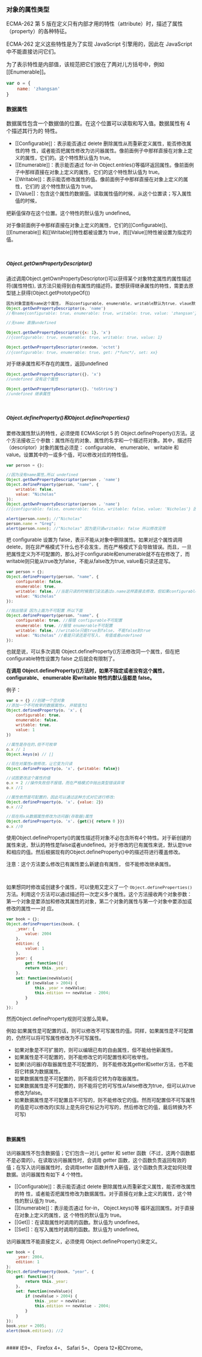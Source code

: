 ### 对象的属性类型

ECMA-262 第 5 版在定义只有内部才用的特性（attribute）时，描述了属性（property）的各种特征。

ECMA-262 定义这些特性是为了实现 JavaScript 引擎用的，因此在 JavaScript 中不能直接访问它们。

为了表示特性是内部值，该规范把它们放在了两对儿方括号中，例如[[Enumerable]]。

```js
var o = {
    name: 'zhangsan'
}
```

#### 数据属性

数据属性包含一个数据值的位置。在这个位置可以读取和写入值。数据属性有 4 个描述其行为的
特性。

* <font size='2'>[[Configurable]]：表示能否通过 delete 删除属性从而重新定义属性，能否修改属性的特
性，或者能否把属性修改为访问器属性。像前面例子中那样直接在对象上定义的属性，它们的。这个特性默认值为 true。
* <font size='2'>[[Enumerable]]：表示能否通过 for-in Object.entries()等循环返回属性。像前面例子中那样直接在对象上定义的属性，它们的这个特性默认值为 true。
* <font size='2'>[[Writable]]：表示能否修改属性的值。像前面例子中那样直接在对象上定义的属性，它们的
这个特性默认值为 true。
* <font size='2'>[[Value]]：包含这个属性的数据值。读取属性值的时候，从这个位置读；写入属性值的时候，

把新值保存在这个位置。这个特性的默认值为 undefined。

对于像前面例子中那样直接在对象上定义的属性，它们的[[Configurable]]、 [[Enumerable]]
和[[Writable]]特性都被设置为 true，而[[Value]]特性被设置为指定的值。


<br>

##### Object.getOwnPropertyDescriptor()

通过调用Object.getOwnPropertyDescriptor()可以获得某个对象特定属性的属性描述符(属性特性), 该方法只能得到自有属性的描述符。要想获得继承属性的特性，需要去原型链上获得(Object.getPrototypeOf())

```js
因为对象里面有name这个属性， 所以configurable, enumerable, writable默认为true, vlaue默认是这个属性的值。
Object.getOwnPropertyDescriptor(o, 'name')
//有name{configurable: true, enumerable: true, writable: true, value: 'zhangsan'}

//无name 直接undefined
```

```js
Object.getOwnPropertyDescriptor({x: 1}, 'x')
//{configurable: true, enumerable: true, writable: true, value: 1}
```

```js
Object.getOwnPropertyDescriptor(random, 'octet')
//{configurable: true, enumerable: true, get: /*func*/, set: xx}
```

对于继承属性和不存在的属性，返回undefined

```js
Object.getOwnPropertyDescriptor({}, 'x')
//undefined 没有这个属性
```

```js
Object.getOwnPropertyDescriptor({}, 'toString')
//undefined 继承属性
```

<br>

##### Object.defineProperty()和Object.defineProperties()

要修改属性默认的特性，必须使用 ECMAScript 5 的 Object.defineProperty()方法。这个方法接收三个参数：属性所在的对象、属性的名字和一个描述符对象。其中，描述符（descriptor）对象的属性必须是： configurable、 enumerable、 writable 和 value。设置其中的一或多个值，可以修改对应的特性值。


```js
var person = {};

//因为没有name属性,所以 undefined
Object.getOwnPropertyDescriptor(person , 'name')
Object.defineProperty(person, "name", {
    writable: false,
    value: "Nicholas"
});
Object.getOwnPropertyDescriptor(person , 'name')
//{configurable: false, enumerable: false, writable: false, value: 'Nicholas'} 因为一开始没有name属性 所以undefined，并且在调用Object.defineProperty()方法时，如果不指定， configurable、 enumerable 和writable 特性的默认值都是 false。

alert(person.name); //"Nicholas"
person.name = "Greg";
alert(person.name); //"Nicholas" 因为是只读writable: false 所以修改没用

```


把 configurable 设置为 false，表示不能从对象中删除属性。如果对这个属性调用 delete，则在非严格模式下什么也不会发生，而在严格模式下会导致错误。而且，一旦把属性定义为不可配置的，那么对于configurable和enumerable就不在在修改了，而writable则只能从true改为false，不能从false改为true, value看只读还是写。



```js
var person = {};
Object.defineProperty(person, "name", {
    configurable: false,
    enumerable: true,
    writable: false, //当是只读的时候我们没法通过o.name这样直接去修改，但如果configurable是true的话，我们还可以通过Object.defineProperty()方法去修改value的值或者特性值
    value: "Nicholas"
});

//抛出错误 因为上面为不可配置 所以下面
Object.defineProperty(person, "name", {
    configurable: true, //报错 configurable不可配置
    enumerable: true, //报错 enumerable不可配置
    writable: false, //writable只能true到false, 不能false到true
    value: "Nicholas" //看是只读还是可写入， 有值或者undefined
});
```

也就是说，可以多次调用 Object.defineProperty()方法修改同一个属性，但在把 configurable特性设置为 false 之后就会有限制了。

**在调用 Object.defineProperty()方法时，如果不指定或者没有这个属性， configurable、 enumerable 和writable 特性的默认值都是 false。**

例子：


```js
var o = {} //创建一个空对象
//添加一个不可枚举的数据属性x, 并赋值为1
Object.definedProperty(o, 'x', {
    configurable: true,
    enumerable: false,
    writable: true,
    value: 1
})

//属性是存在的,但不可枚举
o.x // 1
Object.keys(o) // []

//现在对属性x做修改，让它变为只读
Object.defineProperty(o, 'x', {writable: false})

//试图更改这个属性的值
o.x = 2 //操作失败但不报错，而在严格模式中抛出类型错误异常
o.x //1

//属性依然是可配置的，因此可以通过这种方式对它进行修改:
Object.defineProperty(o, 'x', {value: 2})
o.x //2

//现在将x从数据属性修改为访问器(存取器)属性
Object.defineProperty(o, 'x', {get(){ return 0 }})
o.x //0
```

使用Object.defineProperty()的属性描述符对象不必包含所有4个特性。对于新创建的属性来说，默认的特性是false或者undefined。对于修改的已有属性来说，默认是true和相应的值。然后根据现有的Object.defineProperty()中的描述符进行覆盖修改。

注意：这个方法要么修改已有属性要么新建自有属性， 但不能修改继承属性。

<br>

如果想同时修改或创建多个属性，可以使用又定义了一个 `Object.defineProperties()`方法。利用这个方法可以通过描述符一次定义多个属性。这个方法接收两个对象参数：第一个对象是要添加和修改其属性的对象，第二个对象的属性与第一个对象中要添加或修改的属性一一对
应。


```js
var book = {};
Object.defineProperties(book, {
    _year: {
        value: 2004
    },
    edition: {
        value: 1
    },
    year: {
        get: function(){
        return this._year;
    },
    set: function(newValue){
        if (newValue > 2004) {
            this._year = newValue;
            this.edition += newValue - 2004;
        }
    }
});
```


然而Object.defineProperty规则可没那么简单。

例如:如果属性是可配置的话，则可以修改不可写属性的值。同样，如果属性是不可配置的，仍然可以将可写属性修改为不可写属性。
* <font size='2'>如果对象是不可扩展的，则可以编辑已有的自由属性，但不能给他新属性。
* <font size='2'>如果属性是不可配置的，则不能修改它的可配置性和可枚举性。
* <font size='2'>如果(访问器)存取器属性是不可配置的， 则不能修改其getter和setter方法，也不能将它转换为数据属性。
* <font size='2'>如果数据属性是不可配置的，则不能将它转为存取器属性。
* <font size='2'>如果数据属性是不可配置的，则不能将它的可写性从false修改为true，但可以从true修改为false。
* <font size='2'>如果数据属性是不可配置且不可写的，则不能修改它的值。然而可配置但不可写属性的值是可以修改的(实际上是先将它标记为可写的，然后修改它的值，最后转换为不可写)


<br>

#### 数据属性

访问器属性不包含数据值；它们包含一对儿 getter 和 setter 函数（不过，这两个函数都不是必需的）。在读取访问器属性时，会调用 getter 函数，这个函数负责返回有效的值；在写入访问器属性时，会调用setter 函数并传入新值，这个函数负责决定如何处理数据。访问器属性有如下 4 个特性。

* <font size='2'>[[Configurable]]：表示能否通过 delete 删除属性从而重新定义属性，能否修改属性的特
性，或者能否把属性修改为数据属性。对于直接在对象上定义的属性，这个特性的默认值为
true。
* <font size='2'>[[Enumerable]]：表示能否通过 for-in， Object.keys()等 循环返回属性。对于直接在对象上定义的属性，这
个特性的默认值为 true。
* <font size='2'>[[Get]]：在读取属性时调用的函数。默认值为 undefined。
* <font size='2'>[[Set]]：在写入属性时调用的函数。默认值为 undefined。

访问器属性不能直接定义，必须使用 Object.defineProperty()来定义。


```js
var book = {
    _year: 2004,
    edition: 1
};
Object.defineProperty(book, "year", {
    get: function(){
        return this._year;
    },
    set: function(newValue){
        if (newValue > 2004) {
            this._year = newValue;
            this.edition += newValue - 2004;
        }
    }
});
book.year = 2005;
alert(book.edition); //2
```

<br>
#### IE9+、 Firefox 4+、 Safari 5+、 Opera 12+和Chrome。